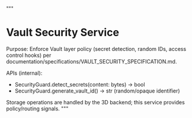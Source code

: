 """
# Vault Security Service

Purpose: Enforce Vault layer policy (secret detection, random IDs, access control hooks) per
documentation/specifications/VAULT_SECURITY_SPECIFICATION.md.

APIs (internal):
- SecurityGuard.detect_secrets(content: bytes) -> bool
- SecurityGuard.generate_vault_id() -> str  (random/opaque identifier)

Storage operations are handled by the 3D backend; this service provides policy/routing signals.
"""

